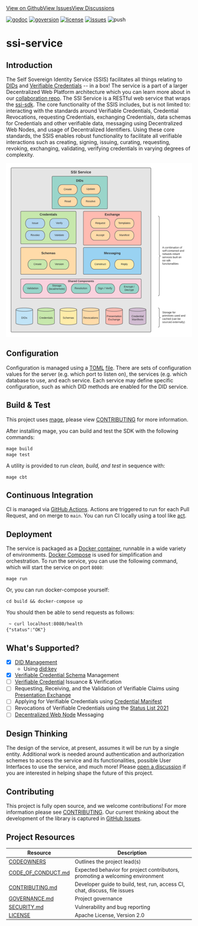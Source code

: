

<div  class="prose prose-pink">
      <div class="flex gap-12 mb-20"><a href="https://github.com/TBD54566975/ssi-service">View on Github</a><a href="https://github.com/TBD54566975/ssi-service/issues">View Issues</a><a href="https://github.com/TBD54566975/ssi-service/discussions">View Discussions</a></div>

[![godoc](https://img.shields.io/badge/godoc-ssi--service-blue)](https://github.com/TBD54566975/ssi-service)
[![goversion](https://img.shields.io/badge/go_version-1.17.6-brightgreen)](https://go.dev/)
[![license](https://img.shields.io/badge/license-Apache%202-black)](https://github.com/TBD54566975/ssi-service/blob/main/LICENSE)
[![issues](https://img.shields.io/github/issues/TBD54566975/ssi-service)](https://github.com/TBD54566975/ssi-service/issues)
![push](https://github.com/TBD54566975/ssi-service/workflows/ssi-service-ci/badge.svg?branch=main&event=push)

# ssi-service

## Introduction

The Self Sovereign Identity Service (SSIS) facilitates all things relating to [DIDs](https://www.w3.org/TR/did-core/)
and [Verifiable Credentials](https://www.w3.org/TR/vc-data-model) -- in a box! The service is a part of a larger
Decentralized Web Platform architecture which you can learn more about in our
[collaboration repo](https://github.com/TBD54566975/collaboration). The SSI Service is a RESTful web service that
wraps the [ssi-sdk](https://github.com/TBD54566975/ssi-sdk). The core functionality of the SSIS includes,
but is not limited to: interacting with the standards around Verifiable Credentials, Credential Revocations, requesting
Credentials, exchanging Credentials, data schemas for Credentials and other verifiable data, messaging using
Decentralized Web Nodes, and usage of Decentralized Identifiers. Using these core standards, the SSIS enables robust
functionality to facilitate all verifiable interactions such as creating, signing, issuing, curating, requesting,
revoking, exchanging, validating, verifying credentials in varying degrees of complexity.

![ssi-sdk](doc/ssi-service.png)

## Configuration

Configuration is managed using a [TOML](https://toml.io/en/) [file](https://github.com/TBD54566975/ssi-service/blob/main/config/config.toml). There are sets of configuration
values for the server (e.g. which port to listen on), the services (e.g. which database to use, and each service. Each 
service may define specific configuration, such as which DID methods are enabled for the DID service.

## Build & Test

This project uses [mage](https://magefile.org/), please view [CONTRIBUTING](https://github.com/TBD54566975/ssi-service/blob/main/CONTRIBUTING.md) for more information.

After installing mage, you can build and test the SDK with the following commands:
```
mage build
mage test
```

A utility is provided to run _clean, build, and test_ in sequence with:

```
mage cbt
```

## Continuous Integration

CI is managed via [GitHub Actions](https://github.com/TBD54566975/ssi-service/actions). Actions are triggered to run
for each Pull Request, and on merge to `main`. You can run CI locally using a tool
like [act](https://github.com/nektos/act).

## Deployment

The service is packaged as a [Docker container](https://www.docker.com/), runnable in a wide variety of
environments. [Docker Compose](https://docs.docker.com/compose/) is used for simplification and orchestration. To run
the service, you can use the following command, which will start the service on port `8080`:

```shell
mage run
```

Or, you can run docker-compose yourself:

```shell
cd build && docker-compose up 
```

You should then be able to send requests as follows:

```shell
 ~ curl localhost:8080/health
{"status":"OK"}
```

## What's Supported?

- [x] [DID Management](https://www.w3.org/TR/did-core/)
    - Using [did:key](https://w3c-ccg.github.io/did-method-key/)
- [x] [Verifiable Credential Schema](https://w3c-ccg.github.io/vc-json-schemas/v2/index.html) Management
- [ ] [Verifiable Credential](https://www.w3.org/TR/vc-data-model) Issuance & Verification
- [ ] Requesting, Receiving, and the Validation of Verifiable Claims
  using [Presentation Exchange](https://identity.foundation/presentation-exchange/)
- [ ] Applying for Verifiable Credentials using [Credential Manifest](https://identity.foundation/credential-manifest/)
- [ ] Revocations of Verifiable Credentials using the [Status List 2021](https://w3c-ccg.github.io/vc-status-list-2021/)
- [ ] [Decentralized Web Node](https://identity.foundation/decentralized-web-node/spec/) Messaging

## Design Thinking

The design of the service, at present, assumes it will be run by a single entity. Additional work is needed
around authentication and authorization schemes to access the service and its functionalities, possible User Interfaces
to use the service, and much more! Please [open a discussion](https://github.com/TBD54566975/collaboration/discussions)
if you are interested in helping shape the future of this project.

## Contributing

This project is fully open source, and we welcome contributions! For more information please see
[CONTRIBUTING](https://github.com/TBD54566975/ssi-service/blob/main/CONTRIBUTING.md). Our current thinking about the development of the library is captured in
[GitHub Issues](https://github.com/TBD54566975/ssi-service/issues).

## Project Resources

| Resource                                   | Description                                                                   |
|--------------------------------------------|-------------------------------------------------------------------------------|
| [CODEOWNERS](https://github.com/TBD54566975/ssi-service/blob/main/CODEOWNERS)                 | Outlines the project lead(s)                                                  |
| [CODE_OF_CONDUCT.md](https://github.com/TBD54566975/ssi-service/blob/main/CODE_OF_CONDUCT.md) | Expected behavior for project contributors, promoting a welcoming environment |
| [CONTRIBUTING.md](https://github.com/TBD54566975/ssi-service/blob/main/CONTRIBUTING.md)       | Developer guide to build, test, run, access CI, chat, discuss, file issues    |
| [GOVERNANCE.md](https://github.com/TBD54566975/ssi-service/blob/main/GOVERNANCE.md)           | Project governance                                                            |
| [SECURITY.md](https://github.com/TBD54566975/ssi-service/blob/main/SECURITY.md)               | Vulnerability and bug reporting                                               |
| [LICENSE](https://github.com/TBD54566975/ssi-service/blob/main/LICENSE)                       | Apache License, Version 2.0                                                   |


</div>